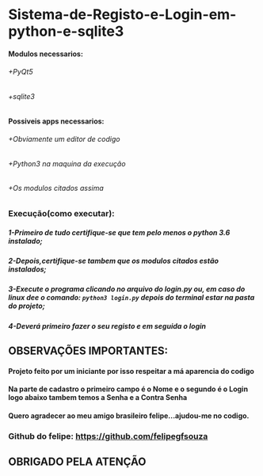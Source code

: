 # Sistema-de-Registo-e-Login-em-python-e-sqlite3

#### Modulos necessarios:
###### +PyQt5
###### +sqlite3

#### Possiveis apps necessarios:
###### +Obviamente um editor de codigo
###### +Python3 na maquina da execução
###### +Os modulos citados assima


### Execução(como executar):
##### 1-Primeiro de tudo certifique-se que  tem pelo menos o **python 3.6** instalado;
##### 2-Depois,certifique-se tambem que os modulos citados estão instalados;
##### 3-Execute o programa clicando no arquivo do **login.py** ou, em caso do linux dee o comando: ```python3 login.py``` depois do terminal estar na pasta do projeto;
##### 4-Deverá primeiro fazer o seu registo e em seguida o login


## OBSERVAÇÕES IMPORTANTES:
#### Projeto feito por um iniciante por isso respeitar a má aparencia do codigo
#### Na parte de cadastro o primeiro campo é o Nome e o segundo é o Login logo abaixo tambem temos a Senha e a Contra Senha
#### Quero agradecer ao meu amigo brasileiro felipe...ajudou-me no codigo.
### Github do felipe: https://github.com/felipegfsouza

## OBRIGADO PELA ATENÇÃO

